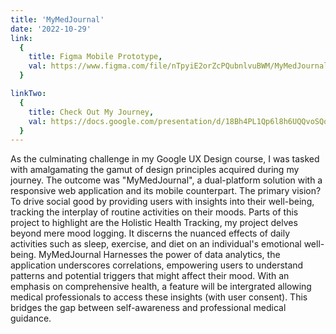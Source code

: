 ```yaml
---
title: 'MyMedJournal'
date: '2022-10-29'
link:
  {
    title: Figma Mobile Prototype,
    val: https://www.figma.com/file/nTpyiE2orZcPQubnlvuBWM/MyMedJournal?type=design&node-id=43%3A1140&mode=design&t=iAy20xt94gK5DtFE-1,
  }

linkTwo:
  {
    title: Check Out My Journey,
    val: https://docs.google.com/presentation/d/18Bh4PL1Qp6l8h6UQQvoSQqQzdZ4L5PDbzQv3JfMG5Aw/edit?usp=sharing,
  }
---
```


As the culminating challenge in my Google UX Design course, I was tasked with amalgamating the gamut of design principles acquired during my journey. The outcome was "MyMedJournal", a dual-platform solution with a responsive web application and its mobile counterpart. The primary vision? To drive social good by providing users with insights into their well-being, tracking the interplay of routine activities on their moods. Parts of this project to highlight are the Holistic Health Tracking, my project delves beyond mere mood logging. It discerns the nuanced effects of daily activities such as sleep, exercise, and diet on an individual's emotional well-being. MyMedJournal Harnesses the power of data analytics, the application underscores correlations, empowering users to understand patterns and potential triggers that might affect their mood. With an emphasis on comprehensive health, a feature will be intergrated allowing medical professionals to access these insights (with user consent). This bridges the gap between self-awareness and professional medical guidance.
